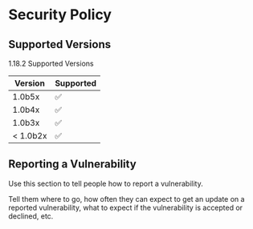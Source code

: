 # Security Policy

## Supported Versions

1.18.2 Supported Versions

| Version | Supported          |
| ------- | ------------------ |
| 1.0b5x  | :white_check_mark: |
| 1.0b4x  | :white_check_mark: |
| 1.0b3x  | :white_check_mark: |
|< 1.0b2x | :white_check_mark: | 

## Reporting a Vulnerability

Use this section to tell people how to report a vulnerability.

Tell them where to go, how often they can expect to get an update on a
reported vulnerability, what to expect if the vulnerability is accepted or
declined, etc.

